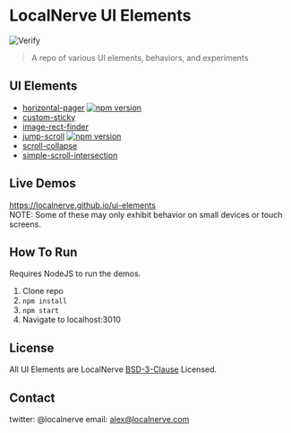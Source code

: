 # LocalNerve UI Elements

![Verify](https://github.com/localnerve/ui-elements/workflows/Verify/badge.svg)

> A repo of various UI elements, behaviors, and experiments

## UI Elements
 * [horizontal-pager](/src/horizontal-pager) [![npm version](https://badge.fury.io/js/horizontal-pager.svg)](http://badge.fury.io/js/horizontal-pager)
 * [custom-sticky](/src/custom-sticky)
 * [image-rect-finder](/src/image-rect-finder)
 * [jump-scroll](/src/jump-scroll) [![npm version](https://badge.fury.io/js/%40localnerve%2Fjump-scroll.svg)](http://badge.fury.io/js/%40localnerve%2Fjump-scroll)
 * [scroll-collapse](/src/scroll-collapse)
 * [simple-scroll-intersection](/src/simple-scroll-intersection)

## Live Demos
https://localnerve.github.io/ui-elements  
NOTE: Some of these may only exhibit behavior on small devices or touch screens.

## How To Run
Requires NodeJS to run the demos.
  1. Clone repo
  2. `npm install`
  3. `npm start`
  4. Navigate to localhost:3010

## License
All UI Elements are LocalNerve [BSD-3-Clause](LICENSE.md) Licensed.

## Contact
twitter: @localnerve
email: alex@localnerve.com
